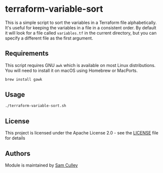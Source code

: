 # terraform-variable-sort

This is a simple script to sort the variables in a Terraform file alphabetically. It's useful for keeping the variables in a file in a consistent order. By default it will look for a file called `variables.tf` in the current directory, but you can specify a different file as the first argument.

## Requirements

This script requires GNU `awk` which is available on most Linux distributions. You will need to install it on macOS using Homebrew or MacPorts.

```bash
brew install gawk
```

## Usage

```bash
./terraform-variable-sort.sh
```

## License

This project is licensed under the Apache License 2.0 - see the [LICENSE](LICENSE) file for details

## Authors

Module is maintained by [Sam Culley](https://github.com/sculley)